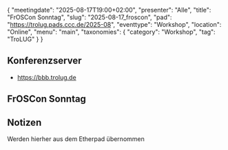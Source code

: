 {
   "meetingdate": "2025-08-17T19:00+02:00",
   "presenter": "Alle",
   "title": "FrOSCon Sonntag",
   "slug": "2025-08-17_froscon",
   "pad": "https://trolug.pads.ccc.de/2025-08",
   "eventtype": "Workshop",
   "location": "Online",
   "menu": "main",
   "taxonomies": {
        "category": "Workshop",
        "tag": "TroLUG"
    }
}

## Konferenzserver
* https://bbb.trolug.de

## FrOSCon Sonntag

## Notizen
Werden hierher aus dem Etherpad übernommen

